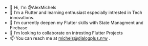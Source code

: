- 👋 Hi, I’m @AlexMichels
- 👀 I’m a Flutter and learning enthusiast especially intrested in Tech innovations.
- 🌱 I’m currently deepen my Flutter skills with State Managment and Firebase
- 💞️ I’m looking to collaborate on intresting Flutter Projects
- 📫 You can reach me at michels@dialogplus.nrw .


<!---
AlexMichels/AlexMichels is a ✨ special ✨ repository because its `README.md` (this file) appears on your GitHub profile.
You can click the Preview link to take a look at your changes.

![This is an image](https://myoctocat.com/assets/images/base-octocat.svg)
--->

